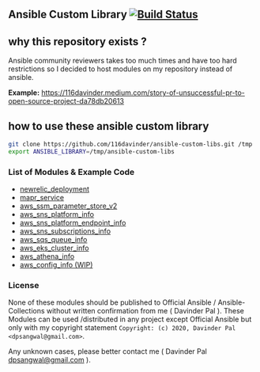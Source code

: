 ## Ansible Custom Library [![Build Status](https://travis-ci.com/116davinder/ansible-custom-libs.svg?branch=master)](https://travis-ci.com/116davinder/ansible-custom-libs)

## why this repository exists ?
Ansible community reviewers takes too much times and have too hard restrictions
so I decided to host modules on my repository instead of ansible.

**Example:** https://116davinder.medium.com/story-of-unsuccessful-pr-to-open-source-project-da78db20613

## how to use these ansible custom library
```bash
git clone https://github.com/116davinder/ansible-custom-libs.git /tmp
export ANSIBLE_LIBRARY=/tmp/ansible-custom-libs
```

### List of Modules & Example Code

- [newrelic_deployment](test-code/newrelic_deployment.yml)
- [mapr_service](test-code/mapr_service.yml)
- [aws_ssm_parameter_store_v2](test-code/aws_ssm_parameter_store_v2.yml)
- [aws_sns_platform_info](test-code/aws_sns_platform_info.yml)
- [aws_sns_platform_endpoint_info](test-code/aws_sns_platform_endpoint_info.yml)
- [aws_sns_subscriptions_info](test-code/aws_sns_subscriptions_info.yml)
- [aws_sqs_queue_info](test-code/aws_sqs_queue_info.yml)
- [aws_eks_cluster_info](test-code/aws_eks_cluster_info.yml)
- [aws_athena_info](test-code/aws_athena_info.yml)
- [aws_config_info (WIP)](test-code/aws_config_info.yml)

### License
None of these modules should be published to Official Ansible / Ansible-Collections without written confirmation from me ( Davinder Pal ).
These Modules can be used /distributed in any project except Official Ansible but only with my copyright statement `Copyright: (c) 2020, Davinder Pal <dpsangwal@gmail.com>`.

Any unknown cases, please better contact me ( Davinder Pal <dpsangwal@gmail.com> ).
